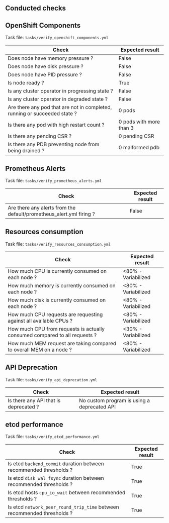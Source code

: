 Conducted checks
----------------

## OpenShift Components
Task file: `tasks/verify_openshift_components.yml`

|Check                                                                    |Expected result        |
|-------------------------------------------------------------------------|-----------------------|
|Does node have memory pressure ?                                         |False                  |
|Does node have disk pressure ?                                           |False                  |
|Does node have PID pressure ?                                            |False                  |
|Is node ready ?                                                          |True                   |
|Is any cluster operator in progressing state ?                           |False                  |
|Is any cluster operator in degraded state ?                              |False                  |
|Are there any pod that are not in completed, running or succeeded state ?|0 pods                 |
|Is there any pod with high restart count ?                               |0 pods with more than 3|
|Is there any pending CSR ?                                               |0 pending CSR          |
|Is there any PDB preventing node from being drained ?                    |0 malformed pdb        |

## Prometheus Alerts
Task file: `tasks/verify_prometheus_alerts.yml`

|Check                                                              |Expected result|
|-------------------------------------------------------------------|---------------|
|Are there any alerts from the default/prometheus_alert.yml firing ?|False          |

## Resources consumption
Task file: `tasks/verify_resources_consumption.yml`

|Check                                               |Expected result|
|----------------------------------------------------|---------------|
|How much CPU is currently consumed on each node ?   |<80% - Variabilized |
|How much memory is currently consumed on each node ?|<80% - Variabilized |
|How much disk is currently consumed on each node ?  |<80% - Variabilized |
|How much CPU requests are requesting against all available CPUs ?  |<80% - Variabilized |
|How much CPU from requests is actually consumed compared to all requests ?  |<30% - Variabilized |
|How much MEM request are taking compared to overall MEM on a node ?  |<80% - Variabilized |

## API Deprecation
Task file: `tasks/verify_api_deprecation.yml`

|Check                                |Expected result                            |
|-------------------------------------|-------------------------------------------|
|Is there any API that is deprecated ?|No custom program is using a deprecated API|

## etcd performance
Task file: `tasks/verify_etcd_performance.yml`

|Check                                                                  |Expected result|
|-----------------------------------------------------------------------|---------------|
|Is etcd `backend_commit` duration between recommended thresholds ?     |True           |
|Is etcd `disk_wal_fsync` duration between recommended thresholds ?     |True           |
|Is etcd hosts `cpu_io_wait` between recommended thresholds ?           |True           |
|Is etcd `network_peer_round_trip_time` between recommended thresholds ?|True           |

